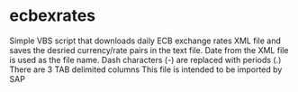# ecbexrates
Simple VBS script that downloads daily ECB exchange rates XML file and saves the desried currency/rate pairs in the text file.
Date from the XML file is used as the file name. Dash characters (-) are replaced with periods (.)
There are 3 TAB delimited columns
This file is intended to be imported by SAP
